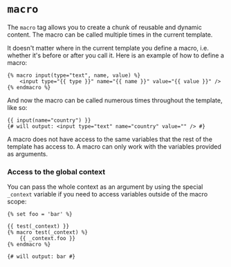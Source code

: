 
# `macro`

The `macro` tag allows you to create a chunk of reusable and dynamic content. The macro can be called
multiple times in the current template.

It doesn't matter where in the current template you define a macro, i.e. whether it's before or after you call it.
Here is an example of how to define a macro:
```twig
{% macro input(type="text", name, value) %}
	<input type="{{ type }}" name="{{ name }}" value="{{ value }}" />
{% endmacro %}
```
And now the macro can be called numerous times throughout the template, like so:
```twig
{{ input(name="country") }}
{# will output: <input type="text" name="country" value="" /> #}
```

A macro does not have access to the same variables that the rest of the template has access to.
A macro can only work with the variables provided as arguments.

### Access to the global context
You can pass the whole context as an argument by using the special `_context` variable if you need to access
variables outside of the macro scope:
```twig
{% set foo = 'bar' %}

{{ test(_context) }}
{% macro test(_context) %}
	{{ _context.foo }}
{% endmacro %}

{# will output: bar #}
```
